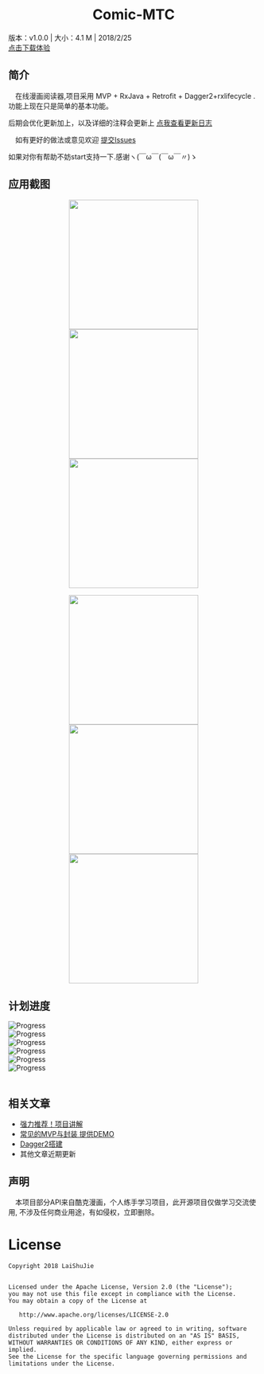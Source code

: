 <p align="center">
<h1 align="center">Comic-MTC</h1>
</p>
版本：v1.0.0 | 大小：4.1 M | 2018/2/25
<br/>
<a href="https://github.com/laishujie/APk/raw/master/apk/MTC_1.0_2018-02-26_release.apk">点击下载体验</a>

## 简介
　在线漫画阅读器,项目采用 MVP + RxJava + Retrofit + Dagger2+rxlifecycle .功能上现在只是简单的基本功能。

后期会优化更新加上，以及详细的注释会更新上
<a href="https://github.com/laishujie/Comic-MTC/releases">点我查看更新日志</a>
 
　如有更好的做法或意见欢迎 <a href="https://github.com/laishujie/Comic-MTC/issues">提交Issues</a>

如果对你有帮助不妨start支持一下.感谢ヽ(￣ω￣(￣ω￣〃)ゝ

## 应用截图
<p align="center">

<img src="https://github.com/laishujie/Comic-MTC/blob/master/screenshot/home.png" width="260"/>

<img src="https://github.com/laishujie/Comic-MTC/blob/master/screenshot/home2.png" width="260"/>

<img src="https://github.com/laishujie/Comic-MTC/blob/master/screenshot/Collection.png" width="260"/>

</p>

<p align="center">

<img src="https://github.com/laishujie/Comic-MTC/blob/master/screenshot/search.png" width="260"/>

<img src="https://github.com/laishujie/Comic-MTC/blob/master/screenshot/des.png" width="260"/>

<img src="https://github.com/laishujie/Comic-MTC/blob/master/screenshot/find2.png" width="260"/>

</p>

## 计划进度
![Progress](http://progressed.io/bar/62?title=代码注释 )<br/>
![Progress](http://progressed.io/bar/3?scale=3&title=更新文章&suffix=个)<br/>
![Progress](http://progressed.io/bar/0?title=自定义首页标签 )<br/>
![Progress](http://progressed.io/bar/0?title=收藏夹分类 )<br/>
![Progress](http://progressed.io/bar/20?title=离线下载 )<br/>
![Progress](http://progressed.io/bar/0?title=后期优化 )<br/>
<br/>
##  相关文章
- <a href="http://blog.csdn.net/a8688555/article/details/79407112"> 强力推荐！项目讲解</a>
- <a href="http://blog.csdn.net/a8688555/article/details/79383270"> 常见的MVP与封装 提供DEMO</a>
- <a href="http://blog.csdn.net/a8688555/article/details/78792793"> Dagger2搭建</a>
- 其他文章近期更新

## 声明
　本项目部分API来自酷克漫画，个人练手学习项目，此开源项目仅做学习交流使用, 不涉及任何商业用途，有如侵权，立即删除。

License
=======

    Copyright 2018 LaiShuJie


    Licensed under the Apache License, Version 2.0 (the "License");
    you may not use this file except in compliance with the License.
    You may obtain a copy of the License at

       http://www.apache.org/licenses/LICENSE-2.0

    Unless required by applicable law or agreed to in writing, software
    distributed under the License is distributed on an "AS IS" BASIS,
    WITHOUT WARRANTIES OR CONDITIONS OF ANY KIND, either express or implied.
    See the License for the specific language governing permissions and
    limitations under the License.
